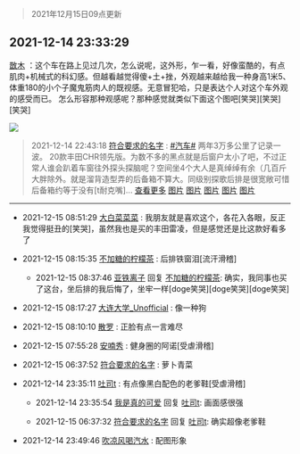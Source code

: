> 2021年12月15日09点更新
<link rel="stylesheet" href="https://cdn.jsdelivr.net/gh/taotie6/sampleJSON@main/css/photo_show.css">
<meta name="referrer" content="no-referrer" />


 ## 2021-12-14 23:33:29 

 [㪚木](https://www.coolapk.com/feed/32132460?shareKey=YzE4ZTYxOTZmNzgzNjFiOGMwMDI~) ：这个车在路上见过几次，怎么说呢，这外形，乍一看，好像蛮酷的，有点肌肉+机械式的科幻感。但越看越觉得傻+土+挫，外观越来越给我一种身高1米5、体重180的小个子魔鬼筋肉人的既视感。无意冒犯哈，只是表达个人对这个车外观的感受而已。
怎么形容那种观感呢<!--break-->？那种感觉就类似下面这个图吧[笑哭][笑哭][笑哭] 

<div class="album">
<img class="img-item" src="http://image.coolapk.com/feed/2021/1214/23/1081091_e88e8e42_6008_4202_27@1440x1241.jpeg" />
</div>

> 2021-12-14 22:43:18 
> [符合要求的名字](https://www.coolapk.com/feed/32131404?shareKey=MjU1ODQ1ZDM4ZmZmNjFiOGMwMDI~) : <a class="feed-link-tag" href="/t/汽车?type=0">#汽车#</a> 两年3万多公里了记录一波。 20款丰田CHR领先版。为数不多的黑点就是后窗户太小了吧，不过正常人谁会趴着车窗往外探头探脑呢？空间坐4个大人是真绰绰有余（几百斤大胖除外。就是溜背造型弄的后备箱不算大。同级别探歌后排是很宽敞可惜后备箱约等于没有[t耐克嘴]... <a href="">查看更多</a> 
[图片](http://image.coolapk.com/feed/2021/1214/22/2860500_ffe8333f_2987_6485_760@3325x2494.jpeg)
[图片](http://image.coolapk.com/feed/2021/1214/22/2860500_8f75905f_2987_6492_871@3325x2494.jpeg)
[图片](http://image.coolapk.com/feed/2021/1214/22/2860500_59c2d9c5_2987_6502_276@3325x2494.jpeg)
[图片](http://image.coolapk.com/feed/2021/1214/22/2860500_db149625_2987_6505_229@2494x3325.jpeg)
[图片](http://image.coolapk.com/feed/2021/1214/22/2860500_f95d05c2_2987_6514_120@3325x2494.jpeg)

 ------- 

- 2021-12-15 08:51:29 [大白菜菜菜](uid=2081020) : 我朋友就是喜欢这个，各花入各眼，反正我觉得挺丑的[笑哭]，虽然我也是买的丰田雷凌，但是感觉还是比这款好看多了 

- 2021-12-15 08:15:35 [不加糖的柠檬茶](uid=1973003) : 后排铁窗泪[流汗滑稽] 

    - 2021-12-15 08:37:46 [亚铁离子](uid=2220712) 回复 [不加糖的柠檬茶](uid=1973003): 确实，我同事也买了这台，坐后排的我后悔了，坐牢一样[doge笑哭][doge笑哭][doge笑哭] 

- 2021-12-15 08:17:27 [大连大学_Unofficial](uid=983653) : 像一种狗 

- 2021-12-15 08:10:10 [散罗](uid=1338957) : 正脸有点一言难尽 

- 2021-12-15 07:55:28 [安喃秀](uid=2237599) : 健身圈的阿诺[受虐滑稽] 

- 2021-12-15 06:37:52 [符合要求的名字](uid=2860500) : 萝卜青菜 

- 2021-12-14 23:35:11 [吐司t](uid=3079076) : 有点像黑白配色的老爹鞋[受虐滑稽] 

    - 2021-12-14 23:35:54 [我是真的可爱](uid=731138) 回复 [吐司t](uid=3079076): 画面感很强 

    - 2021-12-15 06:37:32 [符合要求的名字](uid=2860500) 回复 [吐司t](uid=3079076): 确实超像老爹鞋 

- 2021-12-14 23:49:46 [吹凉风喝汽水](uid=1078141) : 配图形象 

